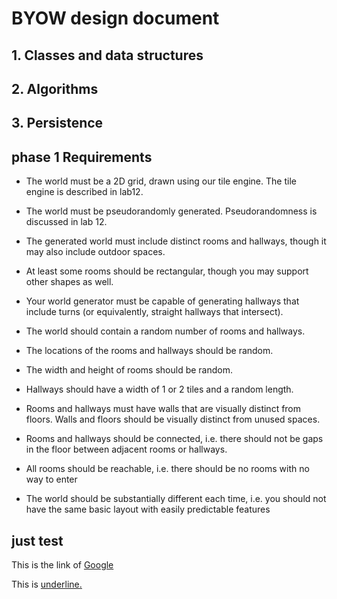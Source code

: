 # BYOW design document

## 1. Classes and data structures

## 2. Algorithms
## 3. Persistence


## phase 1 Requirements
* The world must be a 2D grid, drawn using our tile engine. The tile engine is described in lab12.

* The world must be pseudorandomly generated. Pseudorandomness is discussed in lab 12.

* The generated world must include distinct rooms and hallways, though it may also include outdoor spaces.

* At least some rooms should be rectangular, though you may support other shapes as well.

* Your world generator must be capable of generating hallways that include turns (or equivalently, straight hallways that intersect).

* The world should contain a random number of rooms and hallways.

* The locations of the rooms and hallways should be random.

* The width and height of rooms should be random.

* Hallways should have a width of 1 or 2 tiles and a random length.

* Rooms and hallways must have walls that are visually distinct from floors. Walls and floors should be visually distinct from unused spaces.

* Rooms and hallways should be connected, i.e. there should not be gaps in the floor between adjacent rooms or hallways.

* All rooms should be reachable, i.e. there should be no rooms with no way to enter

* The world should be substantially different each time, i.e. you should not have the same basic layout with easily predictable features

## just test
This is the link of [Google][1]

This is <u>underline<u>.


[1]: wwww.google.com



